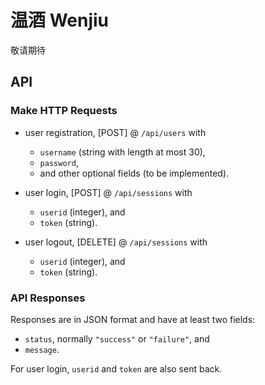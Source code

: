 # 温酒 Wenjiu

敬请期待

## API 

### Make HTTP Requests

- user registration, [POST] @ `/api/users` with 
  - `username` (string with length at most 30),
  - `password`,
  - and other optional fields (to be implemented).

- user login, [POST] @ `/api/sessions` with 
  - `userid` (integer), and
  - `token` (string).

- user logout, [DELETE] @ `/api/sessions` with 
  - `userid` (integer), and
  - `token` (string).

### API Responses

Responses are in JSON format and have at least two fields:

- `status`, normally `"success"` or `"failure"`, and
- `message`.

For user login, `userid` and `token` are also sent back.
